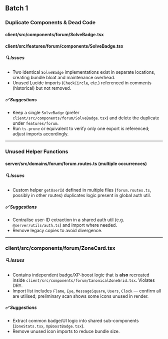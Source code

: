 ## Batch 1

### Duplicate Components & Dead Code

#### client/src/components/forum/SolveBadge.tsx
#### client/src/features/forum/components/SolveBadge.tsx

##### 🔍 Issues
- Two identical `SolveBadge` implementations exist in separate locations, creating bundle bloat and maintenance overhead.
- Unused Lucide imports (`CheckCircle`, etc.) referenced in comments (historical) but not removed.

##### ✅ Suggestions
- Keep a single `SolveBadge` (prefer `client/src/components/forum/SolveBadge.tsx`) and delete the duplicate under `features/forum`.
- Run `ts-prune` or equivalent to verify only one export is referenced; adjust imports accordingly.

---

### Unused Helper Functions

#### server/src/domains/forum/forum.routes.ts (multiple occurrences)

##### 🔍 Issues
- Custom helper `getUserId` defined in multiple files (`forum.routes.ts`, possibly in other routes) duplicates logic present in global auth util.

##### ✅ Suggestions
- Centralise user-ID extraction in a shared auth util (e.g. `@server/utils/auth.ts`) and import where needed.
- Remove legacy copies to avoid divergence.

---

### client/src/components/forum/ZoneCard.tsx

##### 🔍 Issues
- Contains independent badge/XP-boost logic that is **also** recreated inside `client/src/components/forum/CanonicalZoneGrid.tsx`.  Violates DRY.
- Import list includes `Flame`, `Eye`, `MessageSquare`, `Users`, `Clock` — confirm all are utilised; preliminary scan shows some icons unused in render.

##### ✅ Suggestions
- Extract common badge/UI logic into shared sub-components (`ZoneStats.tsx`, `XpBoostBadge.tsx`).
- Remove unused icon imports to reduce bundle size. 